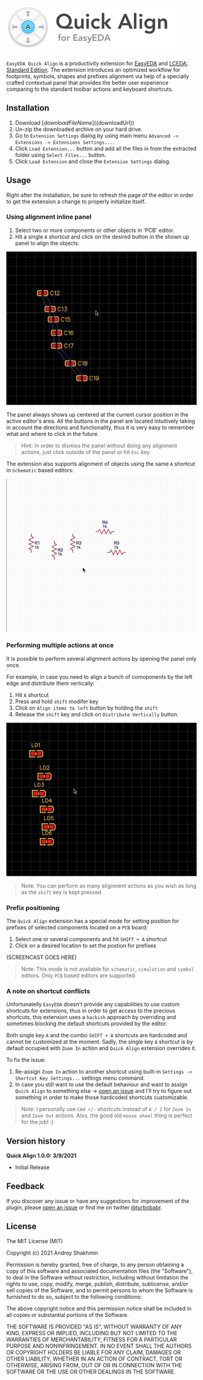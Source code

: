 ![Hero](docs/github-hero-logo.png?raw=true "Logo")
===========

`EasyEDA Quick Align` is a productivity extension for [EasyEDA](https://easyeda.com/) and [LCEDA: Standard Edition](https://lceda.cn/standard). The extension introduces an optimized workflow for footprints, symbols, shapes and prefixes alignment via help of a specially crafted contextual panel that provides the better user experience comparing to the standard toolbar actions and keyboard shortcuts.

## Installation

1. Download [${downloadFileName}](${downloadUrl})
2. Un-zip the downloaded archive on your hard drive.
3. Go to `Extension Settings` dialog by using main menu `Advanced -> Extensions -> Extensions Settings...`.
4. Click `Load Extension...` button and add all the files in from the extracted folder using `Select Files...` button. 
5. Click `Load Extension` and close the `Extension Settings` dialog.




## Usage

Right after the installation, be sure to refresh the page of the editor in order to get the extension a change to properly initialize itself. 

### Using alignment inline panel

1. Select two or more components or other objects in 'PCB' editor.
2. Hit a single `A` shortcut and click on the desired button in the shown up panel to align the objects.

![Intro](docs/easyeda-quick-align-intro-demo.gif?raw=true)

The panel always shows up centered at the current cursor position in the active editor's area. All the buttons in the panel are located intuitively taking in account the directions and functionality, thus it is very easy to remember what and where to click in the future.

> Hint: In order to dismiss the panel without doing any alignment actions, just click outside of the panel or hit `Esc` key.

The extension also supports alignment of objects using the same `A` shortcut in `Schematic` based editors:

![Schematic Support](docs/easyeda-quick-align-schematics.gif?raw=true)

### Performing multiple actions at once

It is possible to perform several alignment actions by opening the panel only once. 

For example, in case you need to align a bunch of comoponents by the left edge and distribute them vertically:
1. Hit `A` shortcut 
2. Press and hold `shift` modifer key
3. Click on `Align items to left` button by holding the `shift`
4. Release the `shift` key and click on `Distribute Vertically` button.

![Multipe Actions](docs/easyeda-quick-align-multiple-actions.gif?raw=true)

> Note: You can perform as many alignment actions as you wish as long as the `shift` key is kept pressed.

### Prefix positioning

The `Quick Align` extension has a special mode for setting position for prefixes of selected components located on a `PCB` board:

1. Select one or several components and hit `SHIFT + A` shortcut
2. Click on a desired location to set the postion for prefixes

(SCREENCAST GOES HERE)

> Note: This mode is not available for `schematic`, `simulation` and `symbol` editors. Only `PCB` based editors are supported.

### A note on shortcut conflicts

Unfortunatelly `EasyEDA` doesn't provide any capabilities to use custom shortcuts for extensions, thus in order to get access to the precious shortcuts, this extension uses a `hackish` approach by overriding and sometimes blocking the default shortcuts provided by the editor.

Both single key `A` and the combo `SHIFT + A` shortcuts are hardcoded and cannot be customized at the moment. Sadly, the single key `A` shortcut is by default occupied with `Zoom In` action and `Quick Align` extension overrides it.

To fix the issue:
1. Re-assign `Zoom In` action to another shortcut using built-in `Settings -> Shortcut Key Settings...` settings menu command.
2. In case you still want to use the default behaviour and want to assign `Quick Align` to something else -> [open an issue](https://github.com/turbobabr/easyeda-quick-align-extension/issues) and I'll try to figure out something in order to make those hardcoded shortcuts customizable.

> Note: I personally use `Cmd +/-` shortcuts instead of `A / Z` for `Zoom In` and `Zoom Out` actions. Also, the good old `mouse wheel` thing is perfect for the job! :)

## Version history

**Quick Align 1.0.0: 3/9/2021**
* Initial Release

## Feedback

If you discover  any issue or have any suggestions for improvement of the plugin, please [open an issue](https://github.com/turbobabr/easyeda-quick-align-extension/issues) or find me on twitter [@turbobabr](http://twitter.com/turbobabr).

## License

The MIT License (MIT)

Copyright (c) 2021 Andrey Shakhmin

Permission is hereby granted, free of charge, to any person obtaining a copy of this software and associated documentation files (the "Software"), to deal in the Software without restriction, including without limitation the rights to use, copy, modify, merge, publish, distribute, sublicense, and/or sell copies of the Software, and to permit persons to whom the Software is furnished to do so, subject to the following conditions:

The above copyright notice and this permission notice shall be included in all copies or substantial portions of the Software.

THE SOFTWARE IS PROVIDED "AS IS", WITHOUT WARRANTY OF ANY KIND, EXPRESS OR IMPLIED, INCLUDING BUT NOT LIMITED TO THE WARRANTIES OF MERCHANTABILITY, FITNESS FOR A PARTICULAR PURPOSE AND NONINFRINGEMENT. IN NO EVENT SHALL THE AUTHORS OR COPYRIGHT HOLDERS BE LIABLE FOR ANY CLAIM, DAMAGES OR OTHER LIABILITY, WHETHER IN AN ACTION OF CONTRACT, TORT OR OTHERWISE, ARISING FROM, OUT OF OR IN CONNECTION WITH THE SOFTWARE OR THE USE OR OTHER DEALINGS IN THE SOFTWARE.